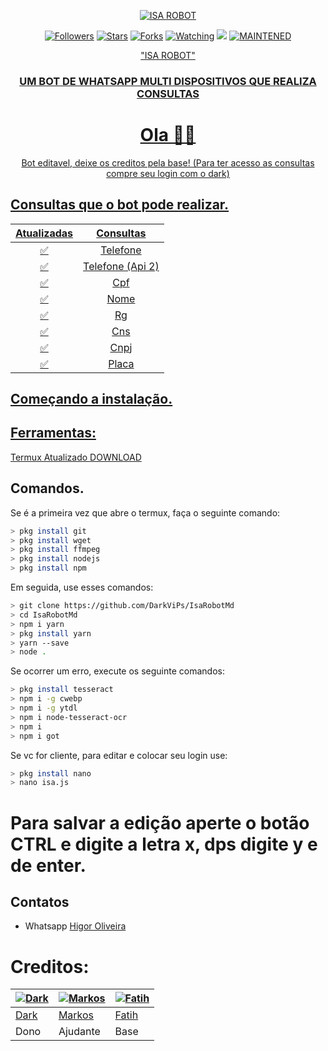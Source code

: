</p>
<p align="center">
<a href="https://telegra.ph/file/8825f0af30a3ce27cec26.png"><img title="ISA ROBOT" src="https://telegra.ph/file/8825f0af30a3ce27cec26.png"></a>
<p align="center">
<a href="https://github.com/AgusAliansyah?tab=followers"><img title="Followers" src="https://img.shields.io/github/followers/AgusAliansyah?color=blue&style=flat-square"></a>
<a href="https://github.com/AgusAliansyah/vvipbot-wa/stargazers/"><img title="Stars" src="https://img.shields.io/github/stars/AgusAliansyah/vvipbot-wa?color=red&style=flat-square"></a>
<a href="https://github.com/AgusAliansyah/vvipbot-wa/network/members"><img title="Forks" src="https://img.shields.io/github/forks/AgusAliansyah/vvipbot-wa?color=red&style=flat-square"></a>
<a href="https://github.com/AgusAliansyah/termux-whatsapp-bot/watchers"><img title="Watching" src="https://img.shields.io/github/watchers/AgusAliansyah/vvipbot-walabel=Watchers&color=blue&style=flat-square"></a>
<a href="https://hits.seeyoufarm.com"><img src="https://hits.seeyoufarm.com/api/count/incr/badge.svg?url=https%3A%2F%2Fgithub.com%2FAgusAliansyah%2Fvvipbot-wa&count_bg=%2379C83D&title_bg=%23555555&icon=probot.svg&icon_color=%2300FF6D&title=hits&edge_flat=false"/></a>
<a href="#"><img title="MAINTENED" src="https://img.shields.io/badge/MAINTENED-YES-blue.svg"></a>
</p>

<div align="center">
   <a href="https://repository-images.githubusercontent.com/292765152/b5b54c80-ef19-11ea-9998-10a88f042830"> "ISA ROBOT"
    <h3> UM BOT DE WHATSAPP MULTI DISPOSITIVOS QUE REALIZA CONSULTAS </h3>

# Ola 👋🏻

Bot editavel, deixe os creditos pela base! (Para ter acesso as consultas compre seu login com o dark)
</div>

   ## Consultas que o bot pode realizar.

| Atualizadas |                Consultas          |
| :-----------: | :--------------------------------: |
|       ✅       | Telefone          |
|       ✅       | Telefone (Api 2)                  |
|       ✅       | Cpf                      |
|       ✅       | Nome   |
|       ✅       | Rg   |
|       ✅       | Cns   |
|       ✅       | Cnpj   |
|       ✅       | Placa   |


## Começando a instalação.

## Ferramentas:

Termux Atualizado [DOWNLOAD](https://f-droid.org/repo/com.termux_118.apk) 

## Comandos.

Se é a primeira vez que abre o termux, faça o seguinte comando:
```bash
> pkg install git
> pkg install wget
> pkg install ffmpeg
> pkg install nodejs
> pkg install npm
```
Em seguida, use esses comandos:
```bash
> git clone https://github.com/DarkViPs/IsaRobotMd
> cd IsaRobotMd
> npm i yarn
> pkg install yarn
> yarn --save
> node .
```

Se ocorrer um erro, execute os seguinte comandos:
```bash
> pkg install tesseract
> npm i -g cwebp
> npm i -g ytdl
> npm i node-tesseract-ocr
> npm i
> npm i got
```
   
Se vc for cliente, para editar e colocar seu login use:
```bash
> pkg install nano
> nano isa.js
```
 # Para salvar a edição aperte o botão CTRL e digite a letra x, dps digite y e de enter.

## Contatos
* Whatsapp [Higor Oliveira](https://wa.me/5517991134416)

# Creditos:
 [![Dark](https://telegra.ph/file/77378b2c93927a5965539.png)](https://wa.me/5517991134416) | [![Markos](https://telegra.ph/file/39f83106b3cfe2125c39a.jpg)](https://wa.me/559491423691) | [![Fatih](https://telegra.ph/file/bff32373b508e69b611a9.png)](https://github.com/DikaArdnt)
----|----|----
[Dark](https://wa.me/5517991134416) | [Markos](https://wa.me/559491423691) | [Fatih](https://github.com/DikaArdnt)
 Dono | Ajudante | Base



